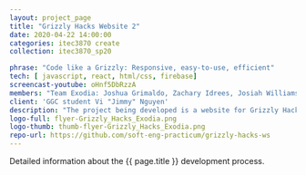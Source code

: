 ```yaml
---
layout: project_page
title: "Grizzly Hacks Website 2"
date: 2020-04-22 14:00:00
categories: itec3870 create
collection: itec3870_sp20

phrase: "Code like a Grizzly: Responsive, easy-to-use, efficient"
tech: [ javascript, react, html/css, firebase]
screencast-youtube: oHnf5DbRzzA
members: "Team Exodia: Joshua Grimaldo, Zachary Idrees, Josiah Williams, Erick Martinez"
client: 'GGC student Vi "Jimmy" Nguyen'
description: "The project being developed is a website for Grizzly Hacks. The purpose of this website is for users to register for GGC's hackathon. This website will also answer general questions people may have regarding what is and what happens at a hackathon. It will also have a schedule for users to know what events and workshops will be taking place during the hackathon. The website will also display sponsors for the hackathon and contact information for the event."
logo-full: flyer-Grizzly_Hacks_Exodia.png
logo-thumb: thumb-flyer-Grizzly_Hacks_Exodia.png
repo-url: https://github.com/soft-eng-practicum/grizzly-hacks-ws
---
```


Detailed information about the {{ page.title }} development process.

<!-- lightgallery -->
<script src="https://code.jquery.com/jquery-2.2.4.min.js"></script>
<script src="https://cdn.jsdelivr.net/lightgallery/1.3.7/js/lightgallery.min.js">
</script>
<script src="https://cdn.jsdelivr.net/g/lg-zoom"></script>

<script type="text/javascript">

    $(document).ready(function() {

        $("body").lightGallery({

            zoom: true,
            selector: 'a#lightgallery',
            selectWithin: 'body'

        });

    });

</script>

[ggc]: http://www.ggc.edu
[gunay-ggc]: http://www.ggc.edu/about-ggc/directory/cengiz-gunay
[doloc-ggc]: http://www.ggc.edu/about-ggc/directory/anca-doloc-mihu
